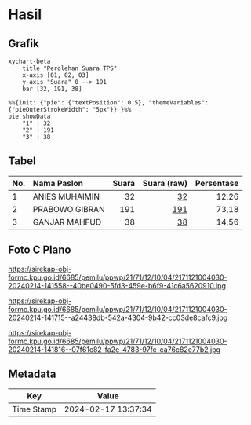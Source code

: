 # Hasil

## Grafik

```mermaid
xychart-beta
    title "Perolehan Suara TPS"
    x-axis [01, 02, 03]
    y-axis "Suara" 0 --> 191
    bar [32, 191, 38]
```

```mermaid
%%{init: {"pie": {"textPosition": 0.5}, "themeVariables": {"pieOuterStrokeWidth": "5px"}} }%%
pie showData
    "1" : 32
    "2" : 191
    "3" : 38
```

## Tabel

| No. | Nama Paslon    | Suara | Suara (raw) | Persentase |
|:--- |:-------------- | -----:| -----------:| ----------:|
| 1   | ANIES MUHAIMIN | 32    | [32][p-1]   | 12,26      |
| 2   | PRABOWO GIBRAN | 191   | [191][p-2]  | 73,18      |
| 3   | GANJAR MAHFUD  | 38    | [38][p-3]   | 14,56      |


[p-1]: https://github.com/gigit-pemilu/pemilu-2024-21-kepulauan-riau/blob/main/pilpres/hitung-suara/sub/21-kepulauan-riau/sub/71-kota-batam/sub/12-batu-aji/sub/1004-bukit-tempayan/sub/030-tps/sub/paslon-1.txt
[p-2]: https://github.com/gigit-pemilu/pemilu-2024-21-kepulauan-riau/blob/main/pilpres/hitung-suara/sub/21-kepulauan-riau/sub/71-kota-batam/sub/12-batu-aji/sub/1004-bukit-tempayan/sub/030-tps/sub/paslon-2.txt
[p-3]: https://github.com/gigit-pemilu/pemilu-2024-21-kepulauan-riau/blob/main/pilpres/hitung-suara/sub/21-kepulauan-riau/sub/71-kota-batam/sub/12-batu-aji/sub/1004-bukit-tempayan/sub/030-tps/sub/paslon-3.txt

## Foto C Plano

https://sirekap-obj-formc.kpu.go.id/6685/pemilu/ppwp/21/71/12/10/04/2171121004030-20240214-141558--40be0490-5fd3-459e-b6f9-41c6a5620910.jpg

https://sirekap-obj-formc.kpu.go.id/6685/pemilu/ppwp/21/71/12/10/04/2171121004030-20240214-141715--a24438db-542a-4304-9b42-cc03de8cafc9.jpg

https://sirekap-obj-formc.kpu.go.id/6685/pemilu/ppwp/21/71/12/10/04/2171121004030-20240214-141816--07f61c82-fa2e-4783-97fc-ca76c82e77b2.jpg


## Metadata

| Key        | Value               |
| ---------- | ------------------- |
| Time Stamp | 2024-02-17 13:37:34 |



